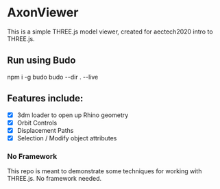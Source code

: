 # AxonViewer

This is a simple THREE.js model viewer, created for aectech2020 intro to THREE.js.

## Run using Budo

npm i -g budo
budo --dir . --live

## Features include:

- [x] 3dm loader to open up Rhino geometry
- [x] Orbit Controls
- [x] Displacement Paths
- [x] Selection / Modify object attributes

### No Framework

This repo is meant to demonstrate some techniques for working with THREE.js. No framework needed.
